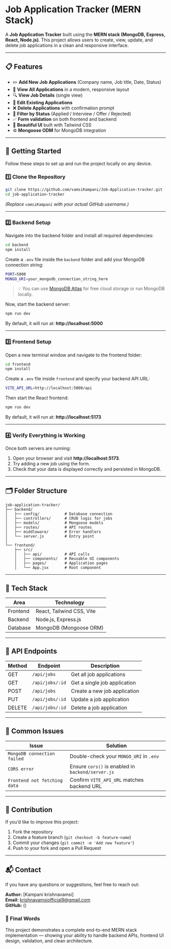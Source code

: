 # Job Application Tracker (MERN Stack)

A **Job Application Tracker** built using the **MERN stack (MongoDB, Express, React, Node.js)**. This project allows users to create, view, update, and delete job applications in a clean and responsive interface.

---

## 📋 Features
- ✏️ **Add New Job Applications** (Company name, Job title, Date, Status)
- 👀 **View All Applications** in a modern, responsive layout
- 🔍 **View Job Details** (single view)
- 🔄 **Edit Existing Applications**
- ❌ **Delete Applications** with confirmation prompt
- 🧮 **Filter by Status** (Applied / Interview / Offer / Rejected)
- ✅ **Form validation** on both frontend and backend
- 🎨 **Beautiful UI** built with Tailwind CSS
- ⚙️ **Mongoose ODM** for MongoDB integration

---

## 🚀 Getting Started
Follow these steps to set up and run the project locally on any device.

### 1️⃣ Clone the Repository
```bash
git clone https://github.com/vamsiKampani/Job-Application-tracker.git
cd job-application-tracker
```

*(Replace `vamsiKampani` with your actual GitHub username.)*

---

### 2️⃣ Backend Setup
Navigate into the backend folder and install all required dependencies:
```bash
cd backend
npm install
```

Create a `.env` file inside the `backend` folder and add your MongoDB connection string:
```bash
PORT=5000
MONGO_URI=your_mongodb_connection_string_here
```

> 💡 You can use [MongoDB Atlas](https://www.mongodb.com/cloud/atlas) for free cloud storage or run MongoDB locally.

Now, start the backend server:
```bash
npm run dev
```
By default, it will run at: **http://localhost:5000**

---

### 3️⃣ Frontend Setup
Open a new terminal window and navigate to the frontend folder:
```bash
cd frontend
npm install
```

Create a `.env` file inside `frontend` and specify your backend API URL:
```bash
VITE_API_URL=http://localhost:5000/api
```

Then start the React frontend:
```bash
npm run dev
```
By default, it will run at: **http://localhost:5173**

---

### 4️⃣ Verify Everything is Working
Once both servers are running:
1. Open your browser and visit **http://localhost:5173**.
2. Try adding a new job using the form.
3. Check that your data is displayed correctly and persisted in MongoDB.

---

## 🗂️ Folder Structure
```
job-application-tracker/
├── backend/
│   ├── config/           # Database connection
│   ├── controllers/      # CRUD logic for jobs
│   ├── models/           # Mongoose models
│   ├── routes/           # API routes
│   ├── middleware/       # Error handlers
│   └── server.js         # Entry point
│
└── frontend/
    ├── src/
    │   ├── api/          # API calls
    │   ├── components/   # Reusable UI components
    │   ├── pages/        # Application pages
    │   └── App.jsx       # Root component
```

---

## 🔧 Tech Stack
| Area | Technology |
|------|-------------|
| Frontend | React, Tailwind CSS, Vite |
| Backend | Node.js, Express.js |
| Database | MongoDB (Mongoose ORM) |

---

## 📡 API Endpoints
| Method | Endpoint | Description |
|--------|-----------|-------------|
| GET | `/api/jobs` | Get all job applications |
| GET | `/api/jobs/:id` | Get a single job application |
| POST | `/api/jobs` | Create a new job application |
| PUT | `/api/jobs/:id` | Update a job application |
| DELETE | `/api/jobs/:id` | Delete a job application |

---

## 🧠 Common Issues
| Issue | Solution |
|--------|-----------|
| `MongoDB connection failed` | Double-check your `MONGO_URI` in `.env` |
| `CORS error` | Ensure `cors()` is enabled in `backend/server.js` |
| `Frontend not fetching data` | Confirm `VITE_API_URL` matches backend URL |

---

## 🤝 Contribution
If you’d like to improve this project:
1. Fork the repository
2. Create a feature branch (`git checkout -b feature-name`)
3. Commit your changes (`git commit -m 'Add new feature'`)
4. Push to your fork and open a Pull Request

---

## 📬 Contact
If you have any questions or suggestions, feel free to reach out:

**Author:** [Kampani krishnavamsi]  
**Email:** krishnavamsiofficial9@gmail.com  
**GitHub:** ()

### 🏁 Final Words
This project demonstrates a complete end-to-end MERN stack implementation — showing your ability to handle backend APIs, frontend UI design, validation, and clean architecture.
